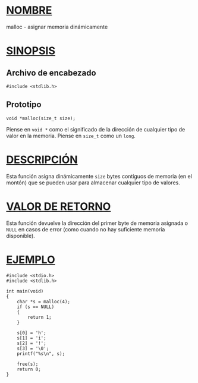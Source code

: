 # [NOMBRE](#nombre)

malloc - asignar memoria dinámicamente

# [SINOPSIS](#sinopsis)

## Archivo de encabezado

    #include <stdlib.h>

## Prototipo

    void *malloc(size_t size);

Piense en `void *` como el significado de la dirección de cualquier tipo de valor en la memoria. Piense en `size_t` como un `long`.

# [DESCRIPCIÓN](#descripción)

Esta función asigna dinámicamente `size` bytes contiguos de memoria (en el montón) que se pueden usar para almacenar cualquier tipo de valores.

# [VALOR DE RETORNO](#valor-de-retorno)

Esta función devuelve la dirección del primer byte de memoria asignada o `NULL` en casos de error (como cuando no hay suficiente memoria disponible).

# [EJEMPLO](#ejemplo)

    #include <stdio.h>
    #include <stdlib.h>

    int main(void)
    {
        char *s = malloc(4);
        if (s == NULL)
        {
            return 1;
        }

        s[0] = 'h';
        s[1] = 'i';
        s[2] = '!';
        s[3] = '\0';
        printf("%s\n", s);

        free(s);
        return 0;
    }